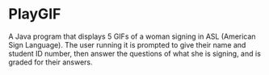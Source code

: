 # PlayGIF
A Java program that displays 5 GIFs of a woman signing in ASL (American Sign Language). The user running it is prompted to give their name and student ID number, then answer the questions of what she is signing, and is graded for their answers.
